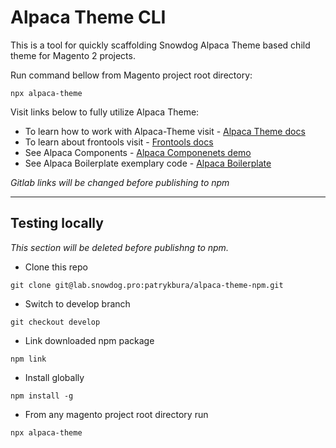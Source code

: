 # Alpaca Theme CLI

This is a tool for quickly scaffolding Snowdog Alpaca Theme based child theme for Magento 2 projects.</br>

Run command bellow from Magento project root directory:
```
npx alpaca-theme
```

Visit links below to fully utilize Alpaca Theme:</br>
* To learn how to work with Alpaca-Theme visit - [Alpaca Theme docs](https://lab.snowdog.pro/patrykbura/alpaca-boilerplate/-/tree/feature/80366#working-with-alpaca-theme)
* To learn about frontools visit - [Frontools docs](https://github.com/SnowdogApps/magento2-frontools)
* See Alpaca Components - [Alpaca Componenets demo](https://magento2-alpaca-theme-git-master-snowdog1.vercel.app/)
* See Alpaca Boilerplate exemplary code - [Alpaca Boilerplate](https://lab.snowdog.pro/patrykbura/alpaca-boilerplate/-/tree/feature/80366)

_Gitlab links will be changed before publishing to npm_
***
## Testing locally
_This section will be deleted before publishng to npm._</br>

* Clone this repo
```
git clone git@lab.snowdog.pro:patrykbura/alpaca-theme-npm.git
```
* Switch to develop branch
```
git checkout develop
```
* Link downloaded npm package
```
npm link
```
* Install globally
```
npm install -g
```
* From any magento project root directory run
```
npx alpaca-theme
```